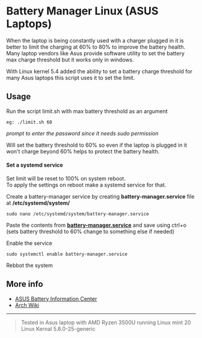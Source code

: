 # Battery Manager Linux (ASUS Laptops)

When the laptop is being constantly used with a charger plugged in it is better to limit the charging at 60% to 80% to improve the battery health.
Many laptop vendors like Asus provide software utility to set the battery max charge threshold but it works only in windows.

With Linux kernel 5.4 added the ability to set a battery charge threshold for many Asus laptops this script uses it to set the limit.

## Usage
Run the script limit.sh with max battery threshold as an argument

`eg: ./limit.sh 60`

*prompt to enter the password since it needs sudo permission*

Will set the battery threshold to 60% so even if the laptop is plugged in it won't charge beyond 60% helps to protect the battery health.

#### Set a systemd service

Set limit will be reset to 100% on system reboot.\
To apply the settings on reboot make a systemd service for that.

Create a battery-manager service by creating **battery-manager.service** file at **/etc/systemd/system/** 

`sudo nano /etc/systemd/system/battery-manager.service`

Paste the contents from [**battery-manager.service**](https://raw.githubusercontent.com/sreejithag/battery-manager-linux/main/battery-manager.service) and save using ctrl+o (sets battery threshold to 60% change to something else if needed)

Enable the service 

`sudo systemctl enable battery-manager.service`

Rebbot the system 





## More info
* [ASUS Battery Information Center](https://www.asus.com/support/FAQ/1038475/)
* [Arch Wiki](https://www.asus.com/support/FAQ/1038475/)


-----
>Tested in Asus laptop with AMD Ryzen 3500U running Linux mint 20 Linux Kernal  5.8.0-25-generic 
